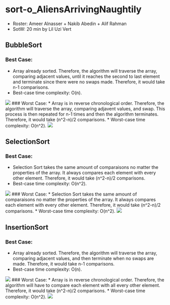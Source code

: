 # sort-o_AliensArrivingNaughtily
* Roster: Ameer Alnasser + Nakib Abedin + Alif Rahman
* SotW: 20 min by Lil Uzi Vert
## BubbleSort

### Best Case:
* Array already sorted. Therefore, the algorithm will traverse the array, comparing adjacent values, until it reaches the second to last element and terminate since there were no swaps made. Therefore, it would take n-1 comparisons.
* Best-case time complexity: O(n).
<img src="https://cdn.discordapp.com/attachments/928064244308668437/930213921737027644/unknown.png" />
### Worst Case:
* Array is in reverse chronological order. Therefore, the algorithm will traverse the array, comparing adjavent values, and swap. This process is then repeated for n-1 times and then the algorithm terminates. Therefore, it would take (n^2-n)/2 comparisons.
* Worst-case time complexity: O(n^2).
<img src="https://cdn.discordapp.com/attachments/928064244308668437/930213885674414170/unknown.png" />

## SelectionSort

### Best Case:
* Selection Sort takes the same amount of comparaisons no matter the properties of the array. It always compares each element with every other element. Therefore, it would take (n^2-n)/2 comparisons.
* Best-case time complexity: O(n^2).
<img src="https://cdn.discordapp.com/attachments/928064244308668437/930214029224456202/unknown.png" />
### Worst Case:
* Selection Sort takes the same amount of comparaisons no matter the properties of the array. It always compares each element with every other element. Therefore, it would take (n^2-n)/2 comparisons.
* Worst-case time complexity: O(n^2).
<img src="https://cdn.discordapp.com/attachments/928064244308668437/930214029224456202/unknown.png" />

## InsertionSort

### Best Case:
* Array already sorted. Therefore, the algorithm will traverse the array, comparing adjacent values, and then terminate when no swaps are made. Therefore, it would take n-1 comparisons.
* Best-case time complexity: O(n).
<img src="https://cdn.discordapp.com/attachments/928064244308668437/930215651845492787/unknown.png" />
### Worst Case:
* Array is in reverse chronological order. Therefore, the algorithm will have to compare each element with all every other element. Therefore, it would take (n^2-n)/2 comparisons.
* Worst-case time complexity: O(n^2).
<img src="https://cdn.discordapp.com/attachments/928064244308668437/930215609638199346/unknown.png" />
